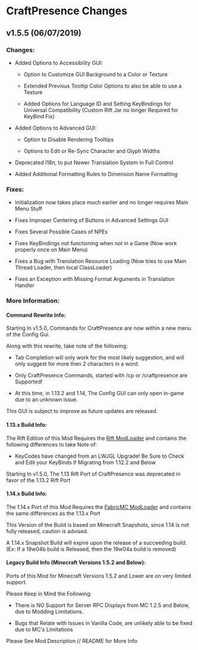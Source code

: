 # CraftPresence Changes

## v1.5.5 (06/07/2019)

### Changes:

* Added Options to Accessibility GUI:
  
  * Option to Customize GUI Background to a Color or Texture
  
  * Extended Previous Tooltip Color Options to also be able to use a Texture
  
  * Added Options for Language ID and Setting KeyBindings for Universal Compatibility (Custom Rift Jar no longer Required for KeyBind Fix)

* Added Options to Advanced GUI:

  * Option to Disable Rendering Tooltips

  * Options to Edit or Re-Sync Character and Glyph Widths
  
* Deprecated I18n, to put Newer Translation System in Full Control

* Added Additional Formatting Rules to Dimension Name Formatting

### Fixes:

* Initialization now takes place much earlier and no longer requires Main Menu Stuff

* Fixes Improper Centering of Buttons in Advanced Settings GUI

* Fixes Several Possible Cases of NPEs

* Fixes KeyBindings not functioning when not in a Game (Now work properly once on Main Menu)

* Fixes a Bug with Translation Resource Loading (Now tries to use Main Thread Loader, then local ClassLoader)

* Fixes an Exception with Missing Format Arguments in Translation Handler

### More Information:

#### Command Rewrite Info:

Starting In v1.5.0, Commands for CraftPresence are now within a new menu of the Config Gui.

Along with this rewrite, take note of the following:

* Tab Completion will only work for the most likely suggestion, and will only suggest for more then 2 characters in a word.

* Only CraftPresence Commands, started with /cp or /craftpresence are Supported!

* At this time, in 1.13.2 and 1.14, The Config GUI can only open in-game due to an unknown issue.

This GUI is subject to improve as future updates are released.

#### 1.13.x Build Info:

The Rift Edition of this Mod Requires the [Rift ModLoader](https://minecraft.curseforge.com/projects/rift) and contains the following differences to take Note of:

* KeyCodes have changed from an LWJGL Upgrade! Be Sure to Check and Edit your KeyBinds if Migrating from 1.12.2 and Below

Starting In v1.5.0, The 1.13 Rift Port of CraftPresence was deprecated in favor of the 1.13.2 Rift Port

#### 1.14.x Build Info:

The 1.14.x Port of this Mod Requires the [FabricMC ModLoader](https://minecraft.curseforge.com/projects/fabric) and contains the same differences as the 1.13.x Port

This Version of the Build is based on Minecraft Snapshots, since 1.14 is not fully released, caution is advised.

A 1.14.x Snapshot Build will expire upon the release of a succeeding build. (Ex: If a 19w04b build is Released, then the 19w04a build is removed)

#### Legacy Build Info (Minecraft Versions 1.5.2 and Below):

Ports of this Mod for Minecraft Versions 1.5.2 and Lower are on very limited support.

Please Keep in Mind the Following:

* There is NO Support for Server RPC Displays from MC 1.2.5 and Below, due to Modding Limitations.

* Bugs that Relate with Issues in Vanilla Code, are unlikely able to be fixed due to MC's Limitations

Please See Mod Description // README for More Info
